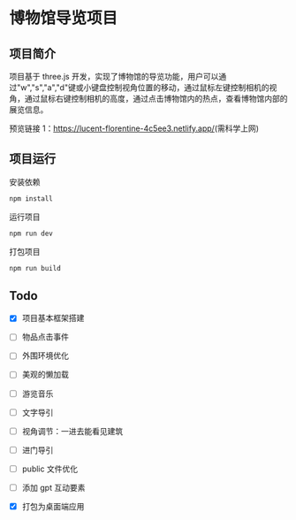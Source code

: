 # 博物馆导览项目

## 项目简介

项目基于 three.js 开发，实现了博物馆的导览功能，用户可以通过"w","s","a","d"键或小键盘控制视角位置的移动，通过鼠标左键控制相机的视角，通过鼠标右键控制相机的高度，通过点击博物馆内的热点，查看博物馆内部的展览信息。

预览链接 1：<https://lucent-florentine-4c5ee3.netlify.app/>(需科学上网)

<!-- 预览链接 2：<http://3ddemo.ncuos.com/> -->

## 项目运行

安装依赖

```bash
npm install
```

运行项目

```bash
npm run dev
```

打包项目

```bash
npm run build
```

## Todo

- [x] 项目基本框架搭建
- [ ] 物品点击事件
- [ ] 外围环境优化
- [ ] 美观的懒加载
- [ ] 游览音乐
- [ ] 文字导引

- [ ] 视角调节：一进去能看见建筑
- [ ] 进门导引
- [ ] public 文件优化

- [ ] 添加 gpt 互动要素
- [x] 打包为桌面端应用
